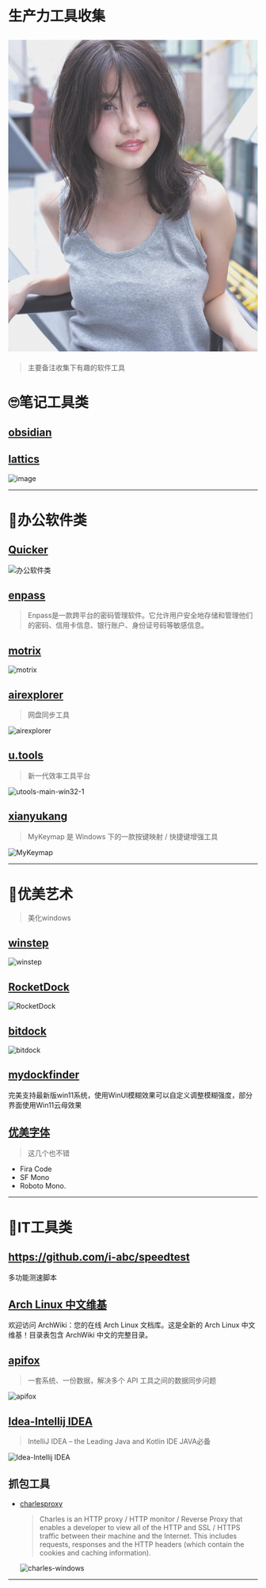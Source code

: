 # 生产力工具收集
![生产力工具](imge/geek-chic/DM_20230208114757_001.jpg "生产力工具")
---
> 主要备注收集下有趣的软件工具
# :roll_eyes:笔记工具类
## [obsidian](https://obsidian.md/)

## [lattics](https://lattics.zineapi.com/zh-CN)
![image](https://github.com/mahaizhuang/interesting/assets/43605010/f72b1391-d392-4620-b161-dafbec9c60ba)

---
# :peach:办公软件类
## [Quicker](https://getquicker.net/)
![办公软件类](https://github.com/mahaizhuang/interesting/assets/43605010/d6237845-cf14-4e13-aee3-be1ac99ff7b8)

## [enpass](https://www.enpass.io/)
> Enpass是一款跨平台的密码管理软件。它允许用户安全地存储和管理他们的密码、信用卡信息、银行账户、身份证号码等敏感信息。

## [motrix](https://motrix.app/)
![motrix](https://github.com/mahaizhuang/interesting/assets/43605010/ea2f5117-a55e-4698-bb4f-243099f0f52f)

## [airexplorer](https://www.airexplorer.net/zh-cn/pro/)
> 网盘同步工具

![airexplorer](https://github.com/mahaizhuang/interesting/assets/43605010/b6819759-77c3-4f6c-aa92-a5b5fd61b917)

## [u.tools](https://u.tools/)
> 新一代效率工具平台

<img width="680" alt="utools-main-win32-1" src="https://github.com/mahaizhuang/interesting/assets/43605010/cb2b8244-eb48-47b4-b20d-7bafce006a8f">

## [xianyukang](https://xianyukang.com/MyKeymap.html)
> MyKeymap 是 Windows 下的一款按键映射 / 快捷键增强工具

![MyKeymap](https://github.com/mahaizhuang/interesting/assets/43605010/a12428bf-3446-48f7-aa72-7790e3407420)


---

# :peach:优美艺术
> 美化windows
## [winstep](https://winstep.net/nexus.asp)
![winstep](https://github.com/mahaizhuang/interesting/assets/43605010/ff4d005f-7589-4630-8d25-86e329671b4b)

## [RocketDock](https://punklabs.com/rocketdock)
![RocketDock](https://github.com/mahaizhuang/interesting/assets/43605010/312b2ddd-8795-4af8-9852-3595b7d5dad6)

## [bitdock](http://www.bitdock.cn/)
![bitdock](https://github.com/mahaizhuang/interesting/assets/43605010/a25ca0d0-9043-4487-9414-340069ab3dd8)

## [mydockfinder](https://www.mydockfinder.com/)
完美支持最新版win11系统，使用WinUI模糊效果可以自定义调整模糊强度，部分界面使用Win11云母效果

## [优美字体](https://github.com/belluzj/fantasque-sans)
> 这几个也不错
  - Fira Code
  - SF Mono
  - Roboto Mono.

----
# :peach:IT工具类
## https://github.com/i-abc/speedtest
多功能测速脚本

## [Arch Linux 中文维基](https://wiki.archlinuxcn.org/wiki/%E9%A6%96%E9%A1%B5)
欢迎访问 ArchWiki：您的在线 Arch Linux 文档库。这是全新的 Arch Linux 中文维基！目录表包含 ArchWiki 中文的完整目录。 

## [apifox](https://apifox.com/)
> 一套系统、一份数据，解决多个 API 工具之间的数据同步问题

![apifox](https://github.com/mahaizhuang/interesting/assets/43605010/c804551d-8ede-43f1-91cb-767abe16d316)

## [Idea-Intellij IDEA](https://www.jetbrains.com/idea/)
> IntelliJ IDEA – the Leading Java and Kotlin IDE
> JAVA必备

![Idea-Intellij IDEA](https://github.com/mahaizhuang/interesting/assets/43605010/c9758482-aa40-4163-9e03-b39662bb90bf)

## 抓包工具
- [charlesproxy](https://www.charlesproxy.com/)
  > Charles is an HTTP proxy / HTTP monitor / Reverse Proxy that enables a developer to view all of the HTTP and SSL / HTTPS traffic between their machine and the Internet. This includes requests, responses and the HTTP headers (which contain the cookies and caching information).

  ![charles-windows](https://github.com/mahaizhuang/interesting/assets/43605010/1d9b4e82-8995-4e9a-bb38-c23048e96d65)

---



